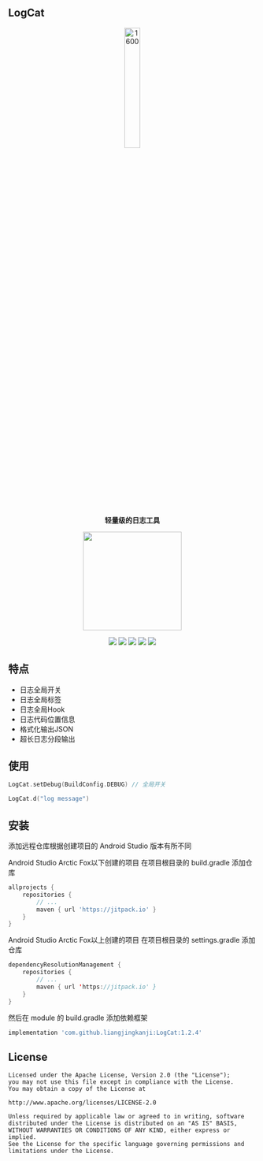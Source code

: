 ## LogCat


<p align="center"><img src="https://i.imgur.com/3NdQ93C.png" alt="1600" width="25%"/></p>

<p align="center"><strong>轻量级的日志工具</strong></p>

<p align="center"><img src="https://i.imgur.com/t3vnPHs.jpg" width="200"/></p>


<p align="center">
<a href="https://jitpack.io/#liangjingkanji/LogCat"><img src="https://jitpack.io/v/liangjingkanji/LogCat.svg"/></a>
<img src="https://img.shields.io/badge/language-kotlin-orange.svg"/>
<img src="https://img.shields.io/badge/license-Apache-blue"/>
<a href="https://liangjingkanji.github.io/LogCat/api/"><img src="https://img.shields.io/badge/api-%E5%87%BD%E6%95%B0%E6%96%87%E6%A1%A3-red"/></a>
<a href="https://jq.qq.com/?_wv=1027&k=vWsXSNBJ"><img src="https://img.shields.io/badge/QQ群-752854893-blue"/></a>
</p>


## 特点

-   日志全局开关
-   日志全局标签
-   日志全局Hook
-   日志代码位置信息
-   格式化输出JSON
-   超长日志分段输出

## 使用

```kotlin
LogCat.setDebug(BuildConfig.DEBUG) // 全局开关

LogCat.d("log message")
```

## 安装

添加远程仓库根据创建项目的 Android Studio 版本有所不同

Android Studio Arctic Fox以下创建的项目 在项目根目录的 build.gradle 添加仓库

```groovy
allprojects {
    repositories {
        // ...
        maven { url 'https://jitpack.io' }
    }
}
```

Android Studio Arctic Fox以上创建的项目 在项目根目录的 settings.gradle 添加仓库

```kotlin
dependencyResolutionManagement {
    repositories {
        // ...
        maven { url 'https://jitpack.io' }
    }
}
```

然后在 module 的 build.gradle 添加依赖框架

```groovy
implementation 'com.github.liangjingkanji:LogCat:1.2.4'
```



## License

```
Licensed under the Apache License, Version 2.0 (the "License");
you may not use this file except in compliance with the License.
You may obtain a copy of the License at

http://www.apache.org/licenses/LICENSE-2.0

Unless required by applicable law or agreed to in writing, software
distributed under the License is distributed on an "AS IS" BASIS,
WITHOUT WARRANTIES OR CONDITIONS OF ANY KIND, either express or implied.
See the License for the specific language governing permissions and
limitations under the License.
```

